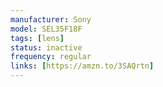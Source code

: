 ```yaml
---
manufacturer: Sony
model: SEL35F18F
tags: [lens]
status: inactive
frequency: regular
links: [https://amzn.to/3SAQrtn]
---
```

